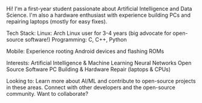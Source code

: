 Hi! I'm a first-year student passionate about Artificial Intelligence and Data Science.  I'm also a hardware enthusiast with experience building PCs and repairing laptops (mostly for easy fixes).

Tech Stack:
Linux: Arch Linux user for 3-4 years (big advocate for open-source software!)
Programming: C, C++, Python

Mobile: Experience rooting Android devices and flashing ROMs

Interests:
Artificial Intelligence & Machine Learning
Neural Networks
Open Source Software
PC Building & Hardware Repair (laptops & CPUs)

Looking to:
Learn more about AI/ML and contribute to open-source projects in these areas.
Connect with other developers and the open-source community.
Want to collaborate?
